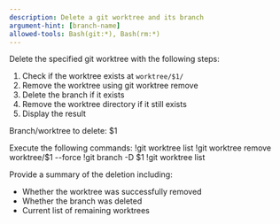 ```yaml
---
description: Delete a git worktree and its branch
argument-hint: [branch-name]
allowed-tools: Bash(git:*), Bash(rm:*)
---
```


Delete the specified git worktree with the following steps:

1. Check if the worktree exists at `worktree/$1/`
2. Remove the worktree using git worktree remove
3. Delete the branch if it exists
4. Remove the worktree directory if it still exists
5. Display the result

Branch/worktree to delete: $1

Execute the following commands:
!git worktree list
!git worktree remove worktree/$1 --force
!git branch -D $1
!git worktree list

Provide a summary of the deletion including:
- Whether the worktree was successfully removed
- Whether the branch was deleted
- Current list of remaining worktrees
